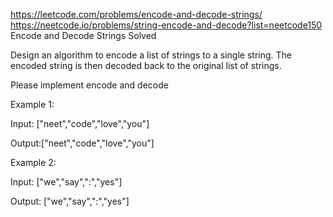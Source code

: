 https://leetcode.com/problems/encode-and-decode-strings/
https://neetcode.io/problems/string-encode-and-decode?list=neetcode150
Encode and Decode Strings
Solved

Design an algorithm to encode a list of strings to a single string. The encoded string is then decoded back to the original list of strings.

Please implement encode and decode

Example 1:

Input: ["neet","code","love","you"]

Output:["neet","code","love","you"]

Example 2:

Input: ["we","say",":","yes"]

Output: ["we","say",":","yes"]
